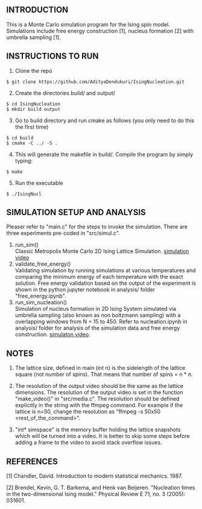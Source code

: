 


## INTRODUCTION                                
This is a Monte Carlo simulation program for the Ising spin model. Simulations include free energy construction [1], nucleus formation [2] with umbrella sampling [1]. 

## INSTRUCTIONS TO RUN 
1. Clone the repo
```
$ git clone https://github.com/AdityaDendukuri/IsingNucleation.git
```
2. Create the directories build/ and output/                        
``` 
$ cd IsingNucleation  
$ mkdir build output                                     
```                                    
                                                                    
3. Go to build directory and run cmake as follows (you only need to do this the first time)                   
```
$ cd build  
$ cmake -C ../ -S .                                      
```
          
4. This will generate the makefile in build/. Compile the program by simply   
   typing:       
```
$ make                                                   
```                                                       
5. Run the executable           
 ```
 $ ./IsingNucl                                            
 ```
## SIMULATION SETUP AND ANALYSIS                        
Pleaser refer to "main.c" for the steps to invoke the simulation. There are three experiments pre-coded in "src/simul.c".             

1. run_sim()                                                        
    Classic Metropolis Monte Carlo 2D Ising Lattice Simulation. [simulation video](https://youtu.be/HaPEz-NQ8I4)                
1. validate_free_energy()                                           
   Validating simulation by running simulations at various temperatures and comparing the minimum energy of each temperature with the exact solution. Free energy validation based on the output of the experiment is shown in the python jupyter notebook in analysis/ folder "free_energy.ipynb".                                              
1. run_sim_nucleation()                                             
   Simulation of nucleus formation in 2D Ising System simulated via umbrella sampling (also known as non boltzmann sampling) with a overlapping windows from N = 15 to 450. Refer    to nucleation.ipynb in analysis/ folder for analysis of the simulation data and free energy construction. [simulaton video](https://youtu.be/6_lvSokWUsw).     

## NOTES                             
1. The lattice size, defined in main (int n) is the sidelength of the lattice square (not number of spins). That means that number of spins = n * n.        

2. The resolution of the output video should be the same as the lattice dimensions. The resolution of the output video is set in the function "make_video()" in "src/media.c". The resolution should be defined explicitly in the string with the ffmpeg command. For example if the lattice is n=50, change the resolution as "ffmpeg <args> -s 50x50 <rest_of_the_command>".         

3. "int* simspace" is the memory buffer holding the lattice snapshots which will be turned into a video. It is better to skip some steps before adding a frame to the video to      avoid stack overflow issues.                                           

## REFERENCES                                   
 [1] Chandler, David. Introduction to modern statistical mechanics. 1987.                                                          
                                                                    
 [2] Brendel, Kevin, G. T. Barkema, and Henk van Beijeren. "Nucleation times in the two-dimensional Ising model." Physical Review E 71, no. 3 (2005): 031601.                             
